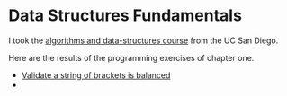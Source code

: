 # Data Structures Fundamentals
I took the [algorithms and data-structures course](https://www.edx.org/micromasters/ucsandiegox-algorithms-and-data-structures) from the UC San Diego.

Here are the results of the programming exercises of chapter one.

- [Validate a string of brackets is balanced](check_brackets.cpp)
- []()